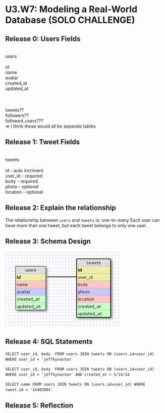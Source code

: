 # U3.W7: Modeling a Real-World Database (SOLO CHALLENGE)

## Release 0: Users Fields
<br/>
users<br/>
<br/>
id<br/>
name<br/>
avatar<br/>
created_at<br/>
updated_at<br/>
<br/>
<br/>
<br/>
tweets??<br/>
followers??<br/>
followed_users???<br/>
=> I think these would all be separate tables<br/>


## Release 1: Tweet Fields
<br/>
tweets<br/>
<br/>
id - auto incriment<br/>
user_id - required<br/>
body - required<br/>
photo - optional<br/>
location - optional<br/>


## Release 2: Explain the relationship
The relationship between `users` and `tweets` is: one-to-many
Each user can have more than one tweet, but each tweet belongs to only one user. 

## Release 3: Schema Design
<img src="../imgs/users-tweets.png">

## Release 4: SQL Statements
`SELECT user_id, body 
	FROM users JOIN tweets ON (users.id=user_id)
  	WHERE user_id = 'jeffkynaston'`

`SELECT user_id, body 
	FROM users JOIN tweets ON (users.id=user_id)
  	WHERE user_id = 'jeffkynaston'
   	AND created_at > 5/14/14`

`SELECT name
	FROM users JOIN tweets ON (users.id=user_id)
		WHERE tweet.id = '14402084'`



## Release 5: Reflection
<!-- Be sure to add your reflection here!!! -->